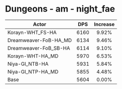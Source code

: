 # Dungeons - am - night_fae
| Actor | DPS | Increase |
|---|:---:|:---:|
|Korayn-WHT_FS-HA|6160|9.92%|
|Dreamweaver-FoB-HA_MD|6134|9.46%|
|Dreamweaver-FoB_SB-HA|6114|9.10%|
|Korayn-WHT-HA_MD|5970|6.53%|
|Niya-GI_NTB-HA|5931|5.84%|
|Niya-GI_NTP-HA_MD|5855|4.48%|
|Base|5604|0.00%|
